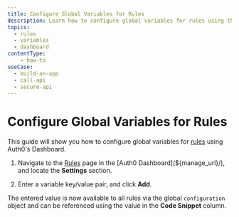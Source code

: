 ```yaml
---
title: Configure Global Variables for Rules
description: Learn how to configure global variables for rules using the Auth0 Management Dashboard. Global variables are available to all rules via the configuration object.
topics:
  - rules
  - variables
  - dashboard
contentType: 
    - how-to
useCase:
  - build-an-app
  - call-api
  - secure-api
---
```

# Configure Global Variables for Rules

This guide will show you how to configure global variables for [rules](/rules) using Auth0's Dashboard.

1. Navigate to the [Rules](${manage_url}/#/rules) page in the [Auth0 Dashboard](${manage_url}/), and locate the **Settings** section.

2. Enter a variable key/value pair, and click **Add**.

The entered value is now available to all rules via the global `configuration` object and can be referenced using the value in the **Code Snippet** column.
